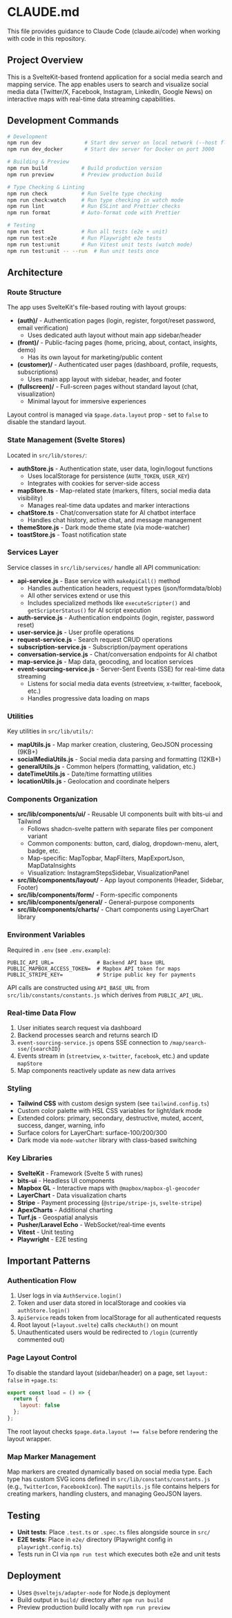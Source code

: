 # CLAUDE.md

This file provides guidance to Claude Code (claude.ai/code) when working with code in this repository.

## Project Overview

This is a SvelteKit-based frontend application for a social media search and mapping service. The app enables users to search and visualize social media data (Twitter/X, Facebook, Instagram, LinkedIn, Google News) on interactive maps with real-time data streaming capabilities.

## Development Commands

```bash
# Development
npm run dev              # Start dev server on local network (--host flag enabled)
npm run dev_docker       # Start dev server for Docker on port 3000

# Building & Preview
npm run build           # Build production version
npm run preview         # Preview production build

# Type Checking & Linting
npm run check           # Run Svelte type checking
npm run check:watch     # Run type checking in watch mode
npm run lint            # Run ESLint and Prettier checks
npm run format          # Auto-format code with Prettier

# Testing
npm run test            # Run all tests (e2e + unit)
npm run test:e2e        # Run Playwright e2e tests
npm run test:unit       # Run Vitest unit tests (watch mode)
npm run test:unit -- --run  # Run unit tests once
```

## Architecture

### Route Structure

The app uses SvelteKit's file-based routing with layout groups:

- **(auth)/** - Authentication pages (login, register, forgot/reset password, email verification)
  - Uses dedicated auth layout without main app sidebar/header
- **(front)/** - Public-facing pages (home, pricing, about, contact, insights, demo)
  - Has its own layout for marketing/public content
- **(customer)/** - Authenticated user pages (dashboard, profile, requests, subscriptions)
  - Uses main app layout with sidebar, header, and footer
- **(fullscreen)/** - Full-screen pages without standard layout (chat, visualization)
  - Minimal layout for immersive experiences

Layout control is managed via `$page.data.layout` prop - set to `false` to disable the standard layout.

### State Management (Svelte Stores)

Located in `src/lib/stores/`:

- **authStore.js** - Authentication state, user data, login/logout functions
  - Uses localStorage for persistence (`AUTH_TOKEN`, `USER_KEY`)
  - Integrates with cookies for server-side access
- **mapStore.ts** - Map-related state (markers, filters, social media data visibility)
  - Manages real-time data updates and marker interactions
- **chatStore.ts** - Chat/conversation state for AI chatbot interface
  - Handles chat history, active chat, and message management
- **themeStore.js** - Dark mode theme state (via mode-watcher)
- **toastStore.js** - Toast notification state

### Services Layer

Service classes in `src/lib/services/` handle all API communication:

- **api-service.js** - Base service with `makeApiCall()` method
  - Handles authentication headers, request types (json/formdata/blob)
  - All other services extend or use this
  - Includes specialized methods like `executeScripter()` and `getScripterStatus()` for AI script execution
- **auth-service.js** - Authentication endpoints (login, register, password reset)
- **user-service.js** - User profile operations
- **request-service.js** - Search request CRUD operations
- **subscription-service.js** - Subscription/payment operations
- **conversation-service.js** - Chat/conversation endpoints for AI chatbot
- **map-service.js** - Map data, geocoding, and location services
- **event-sourcing-service.js** - Server-Sent Events (SSE) for real-time data streaming
  - Listens for social media data events (streetview, x-twitter, facebook, etc.)
  - Handles progressive data loading on maps

### Utilities

Key utilities in `src/lib/utils/`:

- **mapUtils.js** - Map marker creation, clustering, GeoJSON processing (9KB+)
- **socialMediaUtils.js** - Social media data parsing and formatting (12KB+)
- **generalUtils.js** - Common helpers (formatting, validation, etc.)
- **dateTimeUtils.js** - Date/time formatting utilities
- **locationUtils.js** - Geolocation and coordinate helpers

### Components Organization

- **src/lib/components/ui/** - Reusable UI components built with bits-ui and Tailwind
  - Follows shadcn-svelte pattern with separate files per component variant
  - Common components: button, card, dialog, dropdown-menu, alert, badge, etc.
  - Map-specific: MapTopbar, MapFilters, MapExportJson, MapDataInsights
  - Visualization: InstagramStepsSidebar, VisualizationPanel
- **src/lib/components/layout/** - App layout components (Header, Sidebar, Footer)
- **src/lib/components/form/** - Form-specific components
- **src/lib/components/general/** - General-purpose components
- **src/lib/components/charts/** - Chart components using LayerChart library

### Environment Variables

Required in `.env` (see `.env.example`):

```
PUBLIC_API_URL=              # Backend API base URL
PUBLIC_MAPBOX_ACCESS_TOKEN=  # Mapbox API token for maps
PUBLIC_STRIPE_KEY=           # Stripe public key for payments
```

API calls are constructed using `API_BASE_URL` from `src/lib/constants/constants.js` which derives from `PUBLIC_API_URL`.

### Real-time Data Flow

1. User initiates search request via dashboard
2. Backend processes search and returns search ID
3. `event-sourcing-service.js` opens SSE connection to `/map/search-sse/{searchID}`
4. Events stream in (`streetview`, `x-twitter`, `facebook`, etc.) and update `mapStore`
5. Map components reactively update as new data arrives

### Styling

- **Tailwind CSS** with custom design system (see `tailwind.config.ts`)
- Custom color palette with HSL CSS variables for light/dark mode
- Extended colors: primary, secondary, destructive, muted, accent, success, danger, warning, info
- Surface colors for LayerChart: surface-100/200/300
- Dark mode via `mode-watcher` library with class-based switching

### Key Libraries

- **SvelteKit** - Framework (Svelte 5 with runes)
- **bits-ui** - Headless UI components
- **Mapbox GL** - Interactive maps with `@mapbox/mapbox-gl-geocoder`
- **LayerChart** - Data visualization charts
- **Stripe** - Payment processing (`@stripe/stripe-js`, `svelte-stripe`)
- **ApexCharts** - Additional charting
- **Turf.js** - Geospatial analysis
- **Pusher/Laravel Echo** - WebSocket/real-time events
- **Vitest** - Unit testing
- **Playwright** - E2E testing

## Important Patterns

### Authentication Flow

1. User logs in via `AuthService.login()`
2. Token and user data stored in localStorage and cookies via `authStore.login()`
3. `ApiService` reads token from localStorage for all authenticated requests
4. Root layout (`+layout.svelte`) calls `checkAuth()` on mount
5. Unauthenticated users would be redirected to `/login` (currently commented out)

### Page Layout Control

To disable the standard layout (sidebar/header) on a page, set `layout: false` in `+page.ts`:

```javascript
export const load = () => {
  return {
    layout: false
  };
};
```

The root layout checks `$page.data.layout !== false` before rendering the layout wrapper.

### Map Marker Management

Map markers are created dynamically based on social media type. Each type has custom SVG icons defined in `src/lib/constants/constants.js` (e.g., `TwitterIcon`, `FacebookIcon`). The `mapUtils.js` file contains helpers for creating markers, handling clusters, and managing GeoJSON layers.

## Testing

- **Unit tests**: Place `.test.ts` or `.spec.ts` files alongside source in `src/`
- **E2E tests**: Place in `e2e/` directory (Playwright config in `playwright.config.ts`)
- Tests run in CI via `npm run test` which executes both e2e and unit tests

## Deployment

- Uses `@sveltejs/adapter-node` for Node.js deployment
- Build output in `build/` directory after `npm run build`
- Preview production build locally with `npm run preview`
